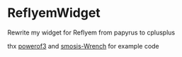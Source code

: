 # ReflyemWidget
Rewrite my widget for Reflyem from papyrus to cplusplus

thx [powerof3](https://github.com/powerof3/OxygenMeter) and [smosis-Wrench](https://github.com/powerof3/OxygenMeter) for example code

